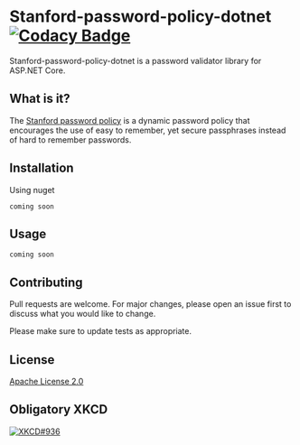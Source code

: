 # Stanford-password-policy-dotnet [![Codacy Badge](https://api.codacy.com/project/badge/Grade/ceff2f1be7474d31ad7e87cc5c1c8ff8)](https://www.codacy.com/app/dim5/stanford-password-policy-dotnet?utm_source=github.com&amp;utm_medium=referral&amp;utm_content=dim5/stanford-password-policy-dotnet&amp;utm_campaign=Badge_Grade)

Stanford-password-policy-dotnet is a password validator library for ASP.NET Core.

## What is it?
The [Stanford password policy](https://uit.stanford.edu/service/accounts/passwords/quickguide) is a dynamic password policy that
encourages the use of easy to remember, yet secure passphrases instead of hard to remember passwords.

## Installation

Using nuget

```
coming soon
```

## Usage

```
coming soon
```

## Contributing
Pull requests are welcome. For major changes, please open an issue first to discuss what you would like to change.

Please make sure to update tests as appropriate.

## License
[Apache License 2.0](https://choosealicense.com/licenses/apache-2.0/)

## Obligatory XKCD
[![XKCD#936](https://imgs.xkcd.com/comics/password_strength.png)](https://xkcd.com/936)
